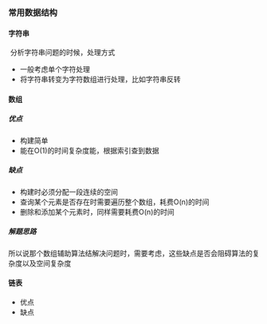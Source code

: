 ### 常用数据结构

#### 字符串

​	分析字符串问题的时候，处理方式

* 一般考虑单个字符处理
* 将字符串转变为字符数组进行处理，比如字符串反转

#### 数组

##### 优点

* 构建简单
* 能在O(1)的时间复杂度能，根据索引查到数据

##### 缺点

* 构建时必须分配一段连续的空间
* 查询某个元素是否存在时需要遍历整个数组，耗费O(n)的时间
* 删除和添加某个元素时，同样需要耗费O(n)的时间

##### 解题思路

所以说那个数组辅助算法结解决问题时，需要考虑，这些缺点是否会阻碍算法的复杂度以及空间复杂度

#### 链表

* 优点
* 缺点

